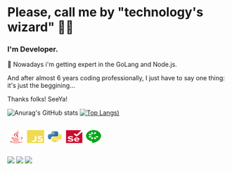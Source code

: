 # Please, call me by "technology's wizard" 🧙‍♂️

### I'm Developer.

🦾 Nowadays i'm getting expert in the GoLang and Node.js. 

And after almost 6 years coding professionally, I just have to say one thing: it's just the beggining...

Thanks folks! SeeYa!

![Anurag's GitHub stats](https://github-readme-stats.vercel.app/api?username=guisartori&show_icons=true&theme=dracula)
[![Top Langs](https://github-readme-stats.vercel.app/api/top-langs/?username=guisartori&layout=compact&theme=tokyonight))](https://github.com/gsamaral/github-readme-stats)

<div style="display: inline_block"><br>
    <img align="center" alt="Rafa-Js" height="30" width="40" src="https://raw.githubusercontent.com/devicons/devicon/master/icons/java/java-plain.svg">
  <img align="center" alt="Rafa-Js" height="30" width="40" src="https://raw.githubusercontent.com/devicons/devicon/master/icons/javascript/javascript-plain.svg">
  <img align="center" alt="Rafa-Python" height="30" width="40" src="https://raw.githubusercontent.com/devicons/devicon/master/icons/python/python-original.svg">
  <img align="center" alt="Rafa-Python" height="30" width="40" src="https://raw.githubusercontent.com/devicons/devicon/master/icons/selenium/selenium-original.svg">
  <img align="center" alt="Rafa-Python" height="30" width="40" src="https://raw.githubusercontent.com/devicons/devicon/master/icons/cucumber/cucumber-plain.svg">


 ##
 
<div> 
  <a href="https://instagram.com/eugeovanaamaral" target="_blank"><img src="https://img.shields.io/badge/-Instagram-%23E4405F?style=for-the-badge&logo=instagram&logoColor=white" target="_blank"></a>
  <a href = "mailto:gsamaral05@gmail.com"><img src="https://img.shields.io/badge/-Gmail-%23333?style=for-the-badge&logo=gmail&logoColor=white" target="_blank"></a>
  <a href="https://www.linkedin.com/in/geovana-amaral-662392160/" target="_blank"><img src="https://img.shields.io/badge/-LinkedIn-%230077B5?style=for-the-badge&logo=linkedin&logoColor=white" target="_blank"></a> 
  
</div>
